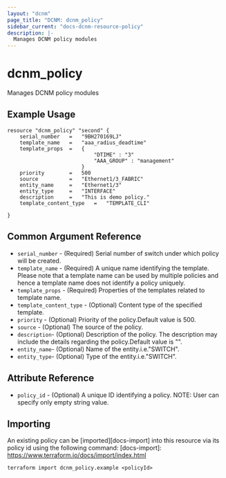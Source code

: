 ```yaml
---
layout: "dcnm"
page_title: "DCNM: dcnm_policy"
sidebar_current: "docs-dcnm-resource-policy"
description: |-
  Manages DCNM policy modules
---
```


# dcnm_policy #
Manages DCNM policy modules

## Example Usage ##

```hcl
resource "dcnm_policy" "second" {
    serial_number   =   "9BH270169LJ" 
    template_name   =   "aaa_radius_deadtime"
    template_props  =   {
                            "DTIME" : "3"
                            "AAA_GROUP" : "management"
                        }
    priority        =   500
    source          =   "Ethernet1/3_FABRIC"
    entity_name     =   "Ethernet1/3"
    entity_type     =   "INTERFACE"
    description     =   "This is demo policy."
    template_content_type   =   "TEMPLATE_CLI"

}
```

## Common Argument Reference ##

* `serial_number` - (Required) Serial number of switch under which policy will be created.
* `template_name` - (Required)  A unique name identifying the template. Please note that a template name can be used by multiple policies and hence a template name does not identify a policy uniquely.
* `template_props` - (Required) Properties of the templates related to template name.
* `template_content_type` - (Optional) Content type of the specified template.
* `priority` - (Optional) Priority of the policy.Default value is 500.
* `source` - (Optional) The source of the policy.
* `description`- (Optional) Description of the policy. The description may include the details regarding the policy.Default value is "".
* `entity_name`- (Optional) Name of the entity.i.e."SWITCH".
* `entity_type`- (Optional) Type of the entity.i.e."SWITCH".


## Attribute Reference

*  `policy_id` - (Optional) A unique ID identifying a policy.
    NOTE: User can specify only empty string value.

## Importing ##

An existing policy can be [imported][docs-import] into this resource via its policy id using the following command:
[docs-import]: https://www.terraform.io/docs/import/index.html


```
terraform import dcnm_policy.example <policyId>
```
